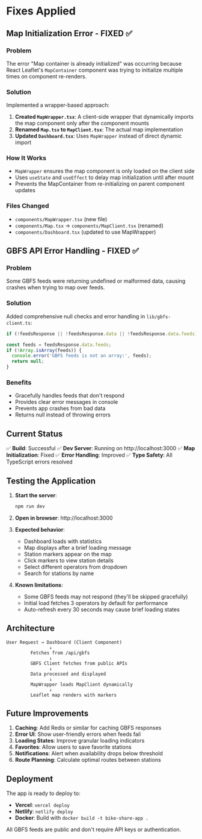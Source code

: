# Fixes Applied

## Map Initialization Error - FIXED ✅

### Problem
The error "Map container is already initialized" was occurring because React Leaflet's `MapContainer` component was trying to initialize multiple times on component re-renders.

### Solution
Implemented a wrapper-based approach:

1. **Created `MapWrapper.tsx`**: A client-side wrapper that dynamically imports the map component only after the component mounts
2. **Renamed `Map.tsx` to `MapClient.tsx`**: The actual map implementation
3. **Updated `Dashboard.tsx`**: Uses `MapWrapper` instead of direct dynamic import

### How It Works
- `MapWrapper` ensures the map component is only loaded on the client side
- Uses `useState` and `useEffect` to delay map initialization until after mount
- Prevents the MapContainer from re-initializing on parent component updates

### Files Changed
- `components/MapWrapper.tsx` (new file)
- `components/Map.tsx` → `components/MapClient.tsx` (renamed)
- `components/Dashboard.tsx` (updated to use MapWrapper)

## GBFS API Error Handling - FIXED ✅

### Problem
Some GBFS feeds were returning undefined or malformed data, causing crashes when trying to map over feeds.

### Solution
Added comprehensive null checks and error handling in `lib/gbfs-client.ts`:

```typescript
if (!feedsResponse || !feedsResponse.data || !feedsResponse.data.feeds) return null;

const feeds = feedsResponse.data.feeds;
if (!Array.isArray(feeds)) {
  console.error('GBFS feeds is not an array:', feeds);
  return null;
}
```

### Benefits
- Gracefully handles feeds that don't respond
- Provides clear error messages in console
- Prevents app crashes from bad data
- Returns null instead of throwing errors

## Current Status

✅ **Build**: Successful
✅ **Dev Server**: Running on http://localhost:3000
✅ **Map Initialization**: Fixed
✅ **Error Handling**: Improved
✅ **Type Safety**: All TypeScript errors resolved

## Testing the Application

1. **Start the server**:
   ```bash
   npm run dev
   ```

2. **Open in browser**: http://localhost:3000

3. **Expected behavior**:
   - Dashboard loads with statistics
   - Map displays after a brief loading message
   - Station markers appear on the map
   - Click markers to view station details
   - Select different operators from dropdown
   - Search for stations by name

4. **Known limitations**:
   - Some GBFS feeds may not respond (they'll be skipped gracefully)
   - Initial load fetches 3 operators by default for performance
   - Auto-refresh every 30 seconds may cause brief loading states

## Architecture

```
User Request → Dashboard (Client Component)
                ↓
         Fetches from /api/gbfs
                ↓
         GBFS Client fetches from public APIs
                ↓
         Data processed and displayed
                ↓
         MapWrapper loads MapClient dynamically
                ↓
         Leaflet map renders with markers
```

## Future Improvements

1. **Caching**: Add Redis or similar for caching GBFS responses
2. **Error UI**: Show user-friendly errors when feeds fail
3. **Loading States**: Improve granular loading indicators
4. **Favorites**: Allow users to save favorite stations
5. **Notifications**: Alert when availability drops below threshold
6. **Route Planning**: Calculate optimal routes between stations

## Deployment

The app is ready to deploy to:
- **Vercel**: `vercel deploy`
- **Netlify**: `netlify deploy`
- **Docker**: Build with `docker build -t bike-share-app .`

All GBFS feeds are public and don't require API keys or authentication.
